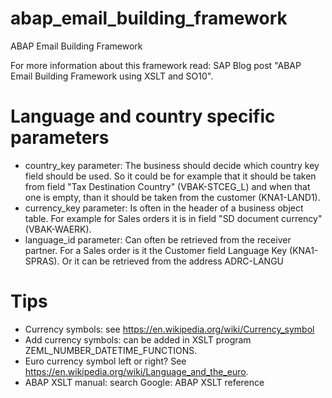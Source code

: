 # abap_email_building_framework
 ABAP Email Building Framework

For more information about this framework read:
SAP Blog post "ABAP Email Building Framework using XSLT and SO10".

# Language and country specific parameters
- country_key parameter: The business should decide which country key field should be used. So it could be for example that it should be taken from field "Tax Destination Country" (VBAK-STCEG_L) and when that one is empty, than it should be taken from the customer (KNA1-LAND1).
- currency_key parameter: Is often in the header of a business object table. For example for Sales orders it is in field "SD document currency" (VBAK-WAERK).
- language_id parameter: Can often be retrieved from the receiver partner. For a Sales order is it the Customer field Language Key (KNA1-SPRAS). Or it can be retrieved from the address ADRC-LANGU

# Tips
- Currency symbols: see https://en.wikipedia.org/wiki/Currency_symbol
- Add currency symbols: can be added in XSLT program ZEML_NUMBER_DATETIME_FUNCTIONS.
- Euro currency symbol left or right? See https://en.wikipedia.org/wiki/Language_and_the_euro.
- ABAP XSLT manual: search Google: ABAP XSLT reference
